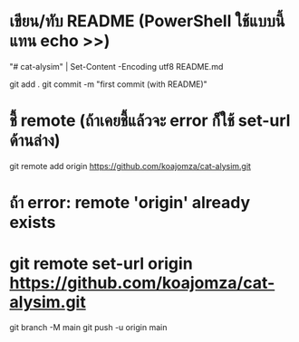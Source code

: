 # เขียน/ทับ README (PowerShell ใช้แบบนี้แทน echo >>)
"# cat-alysim" | Set-Content -Encoding utf8 README.md

git add .
git commit -m "first commit (with README)"

# ชี้ remote (ถ้าเคยชี้แล้วจะ error ก็ใช้ set-url ด้านล่าง)
git remote add origin https://github.com/koajomza/cat-alysim.git
# ถ้า error: remote 'origin' already exists
# git remote set-url origin https://github.com/koajomza/cat-alysim.git

git branch -M main
git push -u origin main
